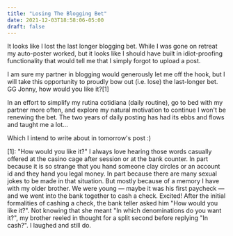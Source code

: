 ```yaml
---
title: "Losing The Blogging Bet"
date: 2021-12-03T18:58:06-05:00
draft: false
---
```


It looks like I lost the last longer blogging bet. While I was gone on retreat my auto-poster worked, but it looks like I should have built in idiot-proofing functionality that would tell me that I simply forgot to upload a post.

I am sure my partner in blogging would generously let me off the hook, but I will take this opportunity to proudly bow out (i.e. lose) the last-longer bet. GG Jonny, how would you like it?[1]

In an effort to simplify my rutina cotidiana (daily routine), go to bed with my partner more often, and explore my natural motivation to continue I won't be renewing the bet. The two years of daily posting has had its ebbs and flows and taught me a lot...

Which I intend to write about in tomorrow's post :)

[1]: "How would you like it?" I always love hearing those words casually offered at the casino cage after session or at the bank counter. In part because it is so strange that you hand someone clay circles or an account id and they hand you legal money. In part because there are many sexual jokes to be made in that situation. But mostly because of a memory I have with my older brother. We were young — maybe it was his first paycheck — and we went into the bank together to cash a check. Excited! After the initial formalities of cashing a check, the bank teller asked him "How would you like it?". Not knowing that she meant "In which denominations do you want it?", my brother reeled in thought for a split second before replying "In cash?". I laughed and still do.
